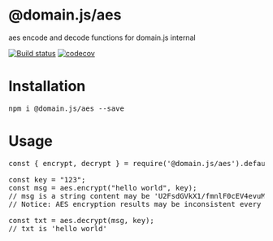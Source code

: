 # @domain.js/aes
aes encode and decode functions for domain.js internal

[![Build status](https://travis-ci.com/domain-js/aes.svg?branch=master)](https://travis-ci.com/domain-js/aes)
[![codecov](https://codecov.io/gh/domain-js/aes/branch/master/graph/badge.svg)](https://codecov.io/gh/domain-js/aes)

# Installation
<pre>npm i @domain.js/aes --save</pre>

# Usage
<pre>
const { encrypt, decrypt } = require('@domain.js/aes').default();

const key = "123";
const msg = aes.encrypt("hello world", key);
// msg is a string content may be 'U2FsdGVkX1/fmnlF0cEV4evuMptXZ/1bZMcq3lp0l7A='
// Notice: AES encryption results may be inconsistent every time

const txt = aes.decrypt(msg, key);
// txt is 'hello world'
</pre>
